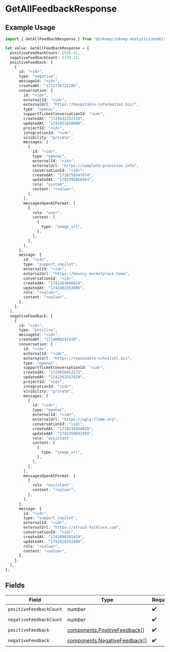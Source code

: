# GetAllFeedbackResponse

## Example Usage

```typescript
import { GetAllFeedbackResponse } from "@inkeep/inkeep-analytics/models/components";

let value: GetAllFeedbackResponse = {
  positiveFeedbackCount: 2539.41,
  negativeFeedbackCount: 2133.12,
  positiveFeedback: [
    {
      id: "<id>",
      type: "negative",
      messageId: "<id>",
      createdAt: "1711736721195",
      conversation: {
        id: "<id>",
        externalId: "<id>",
        externalUrl: "https://hospitable-information.biz/",
        type: "openai",
        supportTicketConversationId: "<id>",
        createdAt: "1729432252310",
        updatedAt: "1742451658008",
        projectId: "<id>",
        integrationId: "<id>",
        visibility: "private",
        messages: [
          {
            id: "<id>",
            type: "openai",
            externalId: "<id>",
            externalUrl: "https://complete-provision.info",
            conversationId: "<id>",
            createdAt: "1728758547674",
            updatedAt: "1742392856943",
            role: "system",
            content: "<value>",
          },
        ],
        messagesOpenAIFormat: [
          {
            role: "user",
            content: [
              {
                type: "image_url",
              },
            ],
          },
        ],
      },
      message: {
        id: "<id>",
        type: "support_copilot",
        externalId: "<id>",
        externalUrl: "https://bouncy-marketplace.name",
        conversationId: "<id>",
        createdAt: "1741263046424",
        updatedAt: "1742402263006",
        role: "<value>",
        content: "<value>",
      },
    },
  ],
  negativeFeedback: [
    {
      id: "<id>",
      type: "positive",
      messageId: "<id>",
      createdAt: "1714090291419",
      conversation: {
        id: "<id>",
        externalId: "<id>",
        externalUrl: "https://reasonable-schnitzel.biz",
        type: "openai",
        supportTicketConversationId: "<id>",
        createdAt: "1729420452173",
        updatedAt: "1742382547429",
        projectId: "<id>",
        integrationId: "<id>",
        visibility: "private",
        messages: [
          {
            id: "<id>",
            type: "openai",
            externalId: "<id>",
            externalUrl: "https://ugly-flame.org",
            conversationId: "<id>",
            createdAt: "1718234364020",
            updatedAt: "1742459041958",
            role: "assistant",
            content: [
              {
                type: "image_url",
              },
            ],
          },
        ],
        messagesOpenAIFormat: [
          {
            role: "assistant",
            content: "<value>",
          },
        ],
      },
      message: {
        id: "<id>",
        type: "support_copilot",
        externalId: "<id>",
        externalUrl: "https://afraid-folklore.com",
        conversationId: "<id>",
        createdAt: "1741890392419",
        updatedAt: "1742418352480",
        role: "<value>",
        content: "<value>",
      },
    },
  ],
};
```

## Fields

| Field                                                                        | Type                                                                         | Required                                                                     | Description                                                                  |
| ---------------------------------------------------------------------------- | ---------------------------------------------------------------------------- | ---------------------------------------------------------------------------- | ---------------------------------------------------------------------------- |
| `positiveFeedbackCount`                                                      | *number*                                                                     | :heavy_check_mark:                                                           | N/A                                                                          |
| `negativeFeedbackCount`                                                      | *number*                                                                     | :heavy_check_mark:                                                           | N/A                                                                          |
| `positiveFeedback`                                                           | [components.PositiveFeedback](../../models/components/positivefeedback.md)[] | :heavy_check_mark:                                                           | N/A                                                                          |
| `negativeFeedback`                                                           | [components.NegativeFeedback](../../models/components/negativefeedback.md)[] | :heavy_check_mark:                                                           | N/A                                                                          |